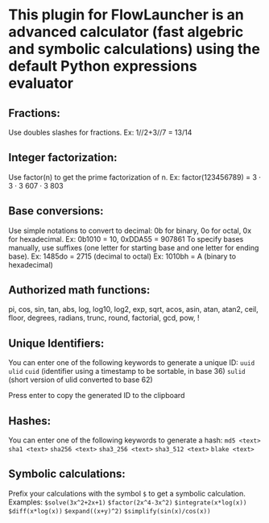 # This plugin for FlowLauncher is an advanced calculator (fast algebric and symbolic calculations) using the default Python expressions evaluator

## Fractions:
Use doubles slashes for fractions. Ex: 1//2+3//7 = 13/14

## Integer factorization:
Use factor(n) to get the prime factorization of n. Ex: factor(123456789) = 3 · 3 · 3 607 · 3 803

## Base conversions:
Use simple notations to convert to decimal: 0b for binary, 0o for octal, 0x for hexadecimal.
Ex: 0b1010 = 10, 0xDDA55 = 907861
To specify bases manually, use suffixes (one letter for starting base and one letter for ending base).
Ex: 1485do = 2715 (decimal to octal)
Ex: 1010bh = A (binary to hexadecimal)

## Authorized math functions:
pi, cos, sin, tan, abs, log, log10, log2, exp, sqrt, acos, asin, atan, atan2, ceil,
floor, degrees, radians, trunc, round, factorial, gcd, pow, !

## Unique Identifiers:
You can enter one of the following keywords to generate a unique ID:
`uuid`
`ulid`
`cuid` (identifier using a timestamp to be sortable, in base 36)
`sulid` (short version of ulid converted to base 62)

Press enter to copy the generated ID to the clipboard

## Hashes:
You can enter one of the following keywords to generate a hash:
`md5 <text>`
`sha1 <text>`
`sha256 <text>`
`sha3_256 <text>`
`sha3_512 <text>`
`blake <text>`

## Symbolic calculations:
Prefix your calculations with the symbol `$` to get a symbolic calculation.
Examples:
`$solve(3x^2+2x+1)`
`$factor(2x^4-3x^2)`
`$integrate(x*log(x))`
`$diff(x*log(x))`
`$expand((x+y)^2)`
`$simplify(sin(x)/cos(x))`

